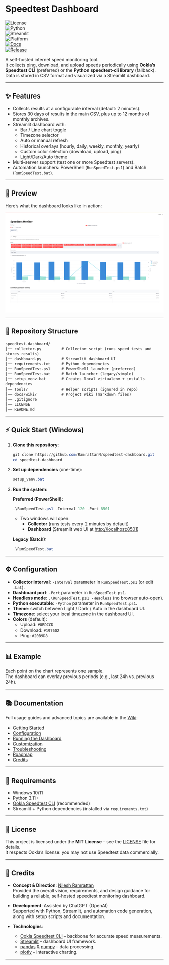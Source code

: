 # Speedtest Dashboard  

![License](https://img.shields.io/badge/License-MIT-blue.svg)  
![Python](https://img.shields.io/badge/Python-3.11%2B-blue)  
![Streamlit](https://img.shields.io/badge/Streamlit-Dashboard-FF4B4B)  
![Platform](https://img.shields.io/badge/Platform-Windows%2010%2F11-lightgrey)  
[![Docs](https://img.shields.io/badge/Docs-Wiki-blue)](docs/wiki/SUMMARY.md)  
[![Release](https://img.shields.io/github/v/release/RamrattanN/speedtest-dashboard?sort=semver)](https://github.com/RamrattanN/speedtest-dashboard/releases)

A self-hosted internet speed monitoring tool.  
It collects ping, download, and upload speeds periodically using **Ookla’s Speedtest CLI** (preferred) or the **Python speedtest-cli library** (fallback).  
Data is stored in CSV format and visualized via a Streamlit dashboard.

---

## ✨ Features
- Collects results at a configurable interval (default: 2 minutes).
- Stores 30 days of results in the main CSV, plus up to 12 months of monthly archives.
- Streamlit dashboard with:
  - Bar / Line chart toggle
  - Timezone selector
  - Auto or manual refresh
  - Historical overlays (hourly, daily, weekly, monthly, yearly)
  - Custom color selection (download, upload, ping)
  - Light/Dark/Auto theme
- Multi-server support (test one or more Speedtest servers).
- Automation launchers: PowerShell (`RunSpeedTest.ps1`) and Batch (`RunSpeedTest.bat`).

---

## 📸 Preview
Here’s what the dashboard looks like in action:

![Speedtest Dashboard Screenshot](assets/dashboard_preview.png)

---

## 📂 Repository Structure
```
speedtest-dashboard/
│── collector.py         # Collector script (runs speed tests and stores results)
│── dashboard.py         # Streamlit dashboard UI
│── requirements.txt     # Python dependencies
│── RunSpeedTest.ps1     # PowerShell launcher (preferred)
│── RunSpeedTest.bat     # Batch launcher (legacy/simple)
│── setup_venv.bat       # Creates local virtualenv + installs dependencies
│── Tools/               # Helper scripts (ignored in repo)
│── docs/wiki/           # Project Wiki (markdown files)
│── .gitignore
│── LICENSE
│── README.md
```

---

## ⚡ Quick Start (Windows)

1. **Clone this repository**:
   ```powershell
   git clone https://github.com/RamrattanN/speedtest-dashboard.git
   cd speedtest-dashboard
   ```

2. **Set up dependencies** (one-time):
   ```powershell
   setup_venv.bat
   ```

3. **Run the system**:

   **Preferred (PowerShell):**
   ```powershell
   .\RunSpeedTest.ps1 -Interval 120 -Port 8501
   ```
   - Two windows will open:
     - **Collector** (runs tests every 2 minutes by default)
     - **Dashboard** (Streamlit web UI at [http://localhost:8501](http://localhost:8501))

   **Legacy (Batch):**
   ```powershell
   .\RunSpeedTest.bat
   ```

---

## ⚙️ Configuration

- **Collector interval**: `-Interval` parameter in `RunSpeedTest.ps1` (or edit `.bat`).  
- **Dashboard port**: `-Port` parameter in `RunSpeedTest.ps1`.  
- **Headless mode**: `.\RunSpeedTest.ps1 -Headless` (no browser auto-open).  
- **Python executable**: `-Python` parameter in `RunSpeedTest.ps1`.  
- **Theme**: switch between Light / Dark / Auto in the dashboard UI.  
- **Timezone**: select your local timezone in the dashboard UI.  
- **Colors** (default):
  - Upload: `#8BDCCD`
  - Download: `#1976D2`
  - Ping: `#20B9D8`

---

## 📊 Example
Each point on the chart represents one sample.  
The dashboard can overlay previous periods (e.g., last 24h vs. previous 24h).

---

## 📚 Documentation

Full usage guides and advanced topics are available in the [Wiki](docs/wiki/SUMMARY.md):

- [Getting Started](docs/wiki/Getting-Started.md)
- [Configuration](docs/wiki/Configuration.md)
- [Running the Dashboard](docs/wiki/Running-the-Dashboard.md)
- [Customization](docs/wiki/Customization.md)
- [Troubleshooting](docs/wiki/Troubleshooting.md)
- [Roadmap](docs/wiki/Roadmap.md)
- [Credits](docs/wiki/Credits.md)

---

## 🔧 Requirements
- Windows 10/11  
- Python 3.11+  
- [Ookla Speedtest CLI](https://www.speedtest.net/apps/cli) (recommended)  
- Streamlit + Python dependencies (installed via `requirements.txt`)

---

## 📝 License
This project is licensed under the **MIT License** – see the [LICENSE](LICENSE) file for details.  
It respects Ookla’s license: you may not use Speedtest data commercially.  

---

## 🙌 Credits

- **Concept & Direction**: [Nilesh Ramrattan](https://github.com/RamrattanN)  
  Provided the overall vision, requirements, and design guidance for building a reliable, self-hosted speedtest monitoring dashboard.

- **Development**: Assisted by ChatGPT (OpenAI)  
  Supported with Python, Streamlit, and automation code generation, along with setup scripts and documentation.

- **Technologies**:
  - [Ookla Speedtest CLI](https://www.speedtest.net/apps/cli) – backbone for accurate speed measurements.
  - [Streamlit](https://streamlit.io) – dashboard UI framework.
  - [pandas](https://pandas.pydata.org) & [numpy](https://numpy.org) – data processing.
  - [plotly](https://plotly.com/python/) – interactive charting.

---
